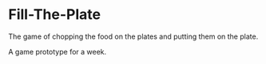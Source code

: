 # Fill-The-Plate


The game of chopping the food on the plates and putting them on the plate.

A game prototype for a week.
